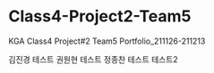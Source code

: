 # Class4-Project2-Team5
KGA Class4 Project#2 Team5 Portfolio_211126-211213

김진경 테스트
권원현 테스트
정종찬 테스트 테스트2 